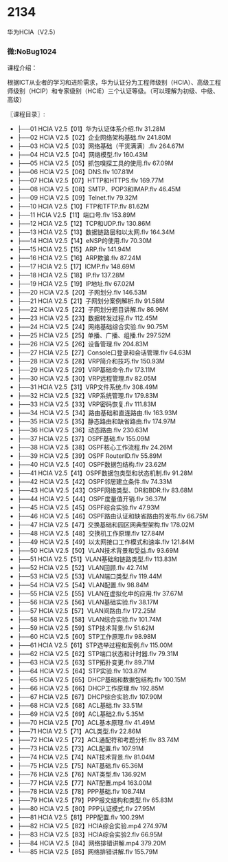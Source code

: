 # 2134
华为HCIA（V2.5）
### 微:NoBug1024 


课程介绍：

根据ICT从业者的学习和进阶需求，华为认证分为工程师级别（HCIA）、高级工程师级别（HCIP）和专家级别（HCIE）三个认证等级。（可以理解为初级、中级、高级）


〖课程目录〗:

- ├──01 HCIA V2.5【01】华为认证体系介绍.flv  31.28M
- ├──02 HCIA V2.5【02】企业网络架构基础.flv  241.80M
- ├──03 HCIA V2.5【03】网络基础（干货满满）.flv  264.67M
- ├──04 HCIA V2.5【04】网络模型.flv  160.43M
- ├──05 HCIA V2.5【05】抓包嗅探工具的使用.flv  67.09M
- ├──06 HCIA V2.5【06】DNS.flv  107.81M
- ├──07 HCIA V2.5【07】HTTP和HTTPS.flv  169.77M
- ├──08 HCIA V2.5【08】SMTP、POP3和IMAP.flv  46.45M
- ├──09 HCIA V2.5【09】Telnet.flv  79.32M
- ├──10 HCIA V2.5【10】FTP和TFTP.flv  81.62M
- ├──11 HCIA V2.5【11】端口号.flv  153.89M
- ├──12 HCIA V2.5【12】TCP和UDP.flv  130.86M
- ├──13 HCIA V2.5【13】数据链路层和以太网.flv  164.34M
- ├──14 HCIA V2.5【14】eNSP的使用.flv  70.30M
- ├──15 HCIA V2.5【15】ARP.flv  141.94M
- ├──16 HCIA V2.5【16】ARP欺骗.flv  87.24M
- ├──17 HCIA V2.5【17】ICMP.flv  148.69M
- ├──18 HCIA V2.5【18】IP.flv  137.28M
- ├──19 HCIA V2.5【19】IP地址.flv  67.02M
- ├──20 HCIA V2.5【20】子网划分.flv  146.53M
- ├──21 HCIA V2.5【21】子网划分案例解析.flv  91.58M
- ├──22 HCIA V2.5【22】子网划分题目讲解.flv  86.96M
- ├──23 HCIA V2.5【23】数据转发过程.flv  112.45M
- ├──24 HCIA V2.5【24】网络基础综合实验.flv  90.75M
- ├──25 HCIA V2.5【25】单播、广播、组播.flv  297.52M
- ├──26 HCIA V2.5【26】设备管理.flv  204.83M
- ├──27 HCIA V2.5【27】Console口登录和会话管理.flv  64.63M
- ├──28 HCIA V2.5【28】VRP简介和技巧.flv  150.93M
- ├──29 HCIA V2.5【29】VRP基础命令.flv  173.11M
- ├──30 HCIA V2.5【30】VRP远程管理.flv  82.05M
- ├──31 HCIA V2.5【31】VRP文件系统.flv  308.49M
- ├──32 HCIA V2.5【32】VRP系统管理.flv  179.83M
- ├──33 HCIA V2.5【33】VRP密码恢复.flv  111.83M
- ├──34 HCIA V2.5【34】路由基础和直连路由.flv  163.93M
- ├──35 HCIA V2.5【35】静态路由和缺省路由.flv  174.97M
- ├──36 HCIA V2.5【36】动态路由.flv  230.63M
- ├──37 HCIA V2.5【37】OSPF基础.flv  155.09M
- ├──38 HCIA V2.5【38】OSPF核心工作流程.flv  24.26M
- ├──39 HCIA V2.5【39】OSPF RouterID.flv  55.89M
- ├──40 HCIA V2.5【40】OSPF数据包结构.flv  23.62M
- ├──41 HCIA V2.5【41】OSPF数据包类型和状态机制.flv  91.28M
- ├──42 HCIA V2.5【42】OSPF邻居建立条件.flv  74.33M
- ├──43 HCIA V2.5【43】OSPF网络类型、DR和BDR.flv  83.68M
- ├──44 HCIA V2.5【44】OSPF度量值开销.flv  36.37M
- ├──45 HCIA V2.5【45】OSPF综合实验.flv  47.93M
- ├──46 HCIA V2.5【46】OSPF路由认证和缺省路由的发布.flv  66.75M
- ├──47 HCIA V2.5【47】交换基础和园区网典型架构.flv  178.02M
- ├──48 HCIA V2.5【48】交换机工作原理.flv  127.84M
- ├──49 HCIA V2.5【49】以太网接口工作模式和速率.flv  121.84M
- ├──50 HCIA V2.5【50】VLAN技术背景和受益.flv  93.69M
- ├──51 HCIA V2.5【51】VLAN基础和链路类型.flv  113.83M
- ├──52 HCIA V2.5【52】VLAN回顾.flv  42.74M
- ├──53 HCIA V2.5【53】VLAN端口类型.flv  119.44M
- ├──54 HCIA V2.5【54】VLAN配置.flv  98.84M
- ├──55 HCIA V2.5【55】VLAN在虚拟化中的应用.flv  37.67M
- ├──56 HCIA V2.5【56】VLAN基础实验.flv  38.17M
- ├──57 HCIA V2.5【57】VLAN间路由.flv  172.25M
- ├──58 HCIA V2.5【58】VLAN综合实验.flv  101.74M
- ├──59 HCIA V2.5【59】STP技术背景.flv  51.62M
- ├──60 HCIA V2.5【60】STP工作原理.flv  98.98M
- ├──61 HCIA V2.5【61】STP选举过程和案例.flv  115.00M
- ├──62 HCIA V2.5【62】STP端口状态和计时器.flv  79.31M
- ├──63 HCIA V2.5【63】STP拓扑变更.flv  89.71M
- ├──64 HCIA V2.5【64】STP实验.flv  103.87M
- ├──65 HCIA V2.5【65】DHCP基础和数据包结构.flv  100.15M
- ├──66 HCIA V2.5【66】DHCP工作原理.flv  192.85M
- ├──67 HCIA V2.5【67】DHCP综合实验.flv  107.90M
- ├──68 HCIA V2.5【68】ACL基础.flv  33.51M
- ├──69 HCIA V2.5【69】ACL基础2.flv  5.35M
- ├──70 HCIA V2.5【70】ACL基本原理.flv  41.49M
- ├──71 HCIA V2.5【71】ACL类型.flv  22.86M
- ├──72 HCIA V2.5【72】ACL通配符和考题分析.flv  83.74M
- ├──73 HCIA V2.5【73】ACL配置.flv  107.91M
- ├──74 HCIA V2.5【74】NAT技术背景.flv  81.04M
- ├──75 HCIA V2.5【75】NAT基础.flv  65.36M
- ├──76 HCIA V2.5【76】NAT类型.flv  136.92M
- ├──77 HCIA V2.5【77】NAT配置.mp4  163.00M
- ├──78 HCIA V2.5【78】PPP基础.flv  108.74M
- ├──79 HCIA V2.5【79】PPP报文结构和类型.flv  65.83M
- ├──80 HCIA V2.5【80】PPP认证模式.flv  27.95M
- ├──81 HCIA V2.5【81】PPP配置.flv  100.29M
- ├──82 HCIA V2.5【82】HCIA综合实验.mp4  274.97M
- ├──83 HCIA V2.5【83】HCIA综合实验2.flv  66.95M
- ├──84 HCIA V2.5【84】网络排错讲解.mp4  379.20M
- └──85 HCIA V2.5【85】网络排错讲解.flv  155.79M
